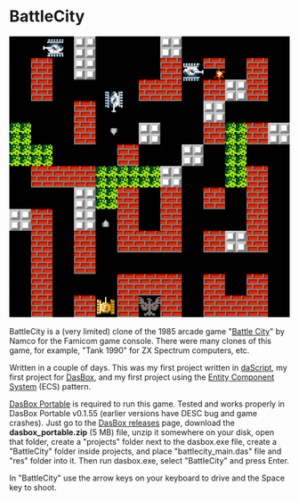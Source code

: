 # BattleCity

![BattleCity game screenshot](https://github.com/vmaluhin/battlecity/blob/main/preview.png?raw=true)

BattleCity is a (very limited) clone of the 1985 arcade game "[Battle City](https://en.wikipedia.org/wiki/Battle_City)" by Namco for the Famicom game console. There were many clones of this game, for example, "Tank 1990" for ZX Spectrum computers, etc.

Written in a couple of days. This was my first project written in [daScript](https://dascript.org/), my first project for [DasBox](https://github.com/imp5imp5/dasbox), and my first project using the [Entity Component System](https://en.wikipedia.org/wiki/Entity_component_system) (ECS) pattern.

[DasBox Portable](https://github.com/imp5imp5/dasbox/releases) is required to run this game. Tested and works properly in DasBox Portable v0.1.55 (earlier versions have DESC bug and game crashes). Just go to the [DasBox releases](https://github.com/imp5imp5/dasbox/releases) page, download the **dasbox_portable.zip** (5 MB) file, unzip it somewhere on your disk, open that folder, create a "projects" folder next to the dasbox.exe file, create a "BattleCity" folder inside projects, and place "battlecity_main.das" file and "res" folder into it. Then run dasbox.exe, select "BattleCity" and press Enter.

In "BattleCity" use the arrow keys on your keyboard to drive and the Space key to shoot. 
